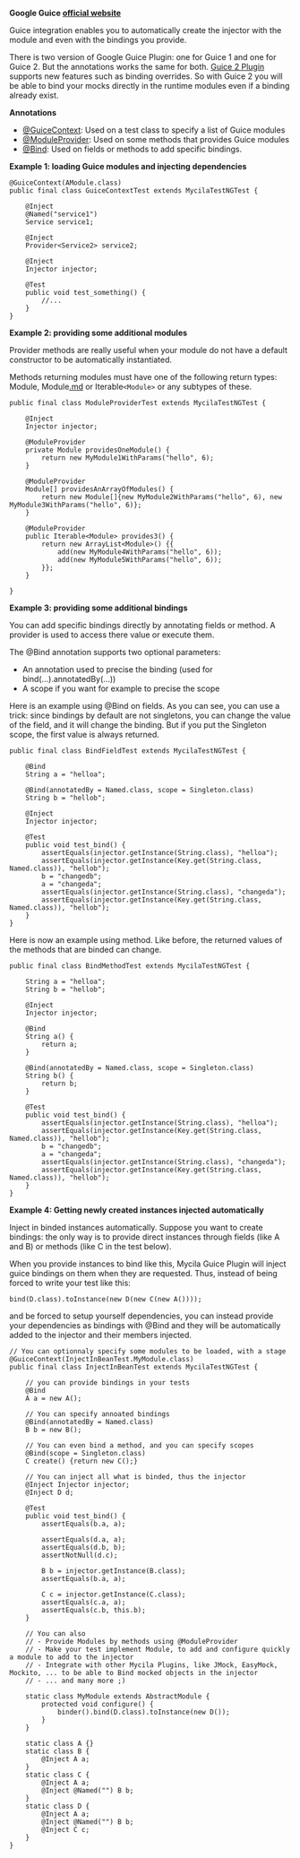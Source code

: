 **Google Guice [official website](http://code.google.com/p/google-guice/)**

Guice integration enables you to automatically create the injector with the module and even with the bindings you provide.

There is two version of Google Guice Plugin: one for Guice 1 and one for Guice 2. But the annotations works the same for both. [Guice 2 Plugin](PluginGuice2.md) supports new features such as binding overrides. So with Guice 2 you will be able to bind your mocks directly in the runtime modules even if a binding already exist.

**Annotations**

  * [@GuiceContext](http://mycila.googlecode.com/svn/mycila-testing/trunk/mycila-testing-plugins/mycila-testing-guice/src/main/java/com/mycila/testing/plugin/guice/GuiceContext.java): Used on a test class to specify a list of Guice modules
  * [@ModuleProvider](http://mycila.googlecode.com/svn/mycila-testing/trunk/mycila-testing-plugins/mycila-testing-guice/src/main/java/com/mycila/testing/plugin/guice/ModuleProvider.java): Used on some methods that provides Guice modules
  * [@Bind](http://mycila.googlecode.com/svn/mycila-testing/trunk/mycila-testing-plugins/mycila-testing-guice/src/main/java/com/mycila/testing/plugin/guice/Bind.java): Used on fields or methods to add specific bindings.

**Example 1: loading Guice modules and injecting dependencies**

```
@GuiceContext(AModule.class)
public final class GuiceContextTest extends MycilaTestNGTest {

    @Inject
    @Named("service1")
    Service service1;

    @Inject
    Provider<Service2> service2;

    @Inject
    Injector injector;

    @Test
    public void test_something() {
        //...
    }
}
```

**Example 2: providing some additional modules**

Provider methods are really useful when your module do not have a default constructor to be automatically instantiated.

Methods returning modules must have one of the following return types: Module, Module[.md](.md) or Iterable`<Module>` or any subtypes of these.

```
public final class ModuleProviderTest extends MycilaTestNGTest {

    @Inject
    Injector injector;

    @ModuleProvider
    private Module providesOneModule() {
        return new MyModule1WithParams("hello", 6);
    }

    @ModuleProvider
    Module[] providesAnArrayOfModules() {
        return new Module[]{new MyModule2WithParams("hello", 6), new MyModule3WithParams("hello", 6)};
    }

    @ModuleProvider
    public Iterable<Module> provides3() {
        return new ArrayList<Module>() {{
            add(new MyModule4WithParams("hello", 6));
            add(new MyModule5WithParams("hello", 6));
        }};
    }

}
```

**Example 3: providing some additional bindings**

You can add specific bindings directly by annotating fields or method. A provider is used to access there value or execute them.

The @Bind annotation supports two optional parameters:

  * An annotation used to precise the binding (used for bind(...).annotatedBy(...))
  * A scope if you want for example to precise the scope

Here is an example using @Bind on fields. As you can see, you can use a trick: since bindings by default are not singletons, you can change the value of the field, and it will change the binding. But if you put the Singleton scope, the first value is always returned.

```
public final class BindFieldTest extends MycilaTestNGTest {

    @Bind
    String a = "helloa";

    @Bind(annotatedBy = Named.class, scope = Singleton.class)
    String b = "hellob";

    @Inject
    Injector injector;

    @Test
    public void test_bind() {
        assertEquals(injector.getInstance(String.class), "helloa");
        assertEquals(injector.getInstance(Key.get(String.class, Named.class)), "hellob");
        b = "changedb";
        a = "changeda";
        assertEquals(injector.getInstance(String.class), "changeda");
        assertEquals(injector.getInstance(Key.get(String.class, Named.class)), "hellob");
    }
}
```

Here is now an example using method. Like before, the returned values of the methods that are binded can change.

```
public final class BindMethodTest extends MycilaTestNGTest {

    String a = "helloa";
    String b = "hellob";

    @Inject
    Injector injector;

    @Bind
    String a() {
        return a;
    }

    @Bind(annotatedBy = Named.class, scope = Singleton.class)
    String b() {
        return b;
    }

    @Test
    public void test_bind() {
        assertEquals(injector.getInstance(String.class), "helloa");
        assertEquals(injector.getInstance(Key.get(String.class, Named.class)), "hellob");
        b = "changedb";
        a = "changeda";
        assertEquals(injector.getInstance(String.class), "changeda");
        assertEquals(injector.getInstance(Key.get(String.class, Named.class)), "hellob");
    }
}
```

**Example 4: Getting newly created instances injected automatically**

Inject in binded instances automatically. Suppose you want to create bindings: the only way is to provide direct instances through fields (like A and B) or methods (like C in the test below).

When you provide instances to bind like this, Mycila Guice Plugin will inject guice bindings on them when they are requested. Thus, instead of being forced to write your test like this:

```
bind(D.class).toInstance(new D(new C(new A())));
```

and be forced to setup yourself dependencies, you can instead provide your dependencies as bindings with @Bind and they will be automatically added to the injector and their members injected.

```
// You can optionnaly specify some modules to be loaded, with a stage
@GuiceContext(InjectInBeanTest.MyModule.class)
public final class InjectInBeanTest extends MycilaTestNGTest {

    // you can provide bindings in your tests
    @Bind
    A a = new A();

    // You can specify annoated bindings
    @Bind(annotatedBy = Named.class)
    B b = new B();

    // You can even bind a method, and you can specify scopes
    @Bind(scope = Singleton.class)
    C create() {return new C();}

    // You can inject all what is binded, thus the injector
    @Inject Injector injector;
    @Inject D d;

    @Test
    public void test_bind() {
        assertEquals(b.a, a);

        assertEquals(d.a, a);
        assertEquals(d.b, b);
        assertNotNull(d.c);

        B b = injector.getInstance(B.class);
        assertEquals(b.a, a);

        C c = injector.getInstance(C.class);
        assertEquals(c.a, a);
        assertEquals(c.b, this.b);
    }

    // You can also
    // - Provide Modules by methods using @ModuleProvider
    // - Make your test implement Module, to add and configure quickly a module to add to the injector
    // - Integrate with other Mycila Plugins, like JMock, EasyMock, Mockito, ... to be able to Bind mocked objects in the injector
    // - ... and many more ;)

    static class MyModule extends AbstractModule {
        protected void configure() {
            binder().bind(D.class).toInstance(new D());
        }
    }

    static class A {}
    static class B {
        @Inject A a;
    }
    static class C {
        @Inject A a;
        @Inject @Named("") B b;
    }
    static class D {
        @Inject A a;
        @Inject @Named("") B b;
        @Inject C c;
    }
}
```